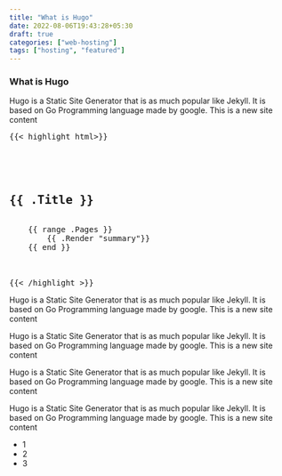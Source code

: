 ```yaml
---
title: "What is Hugo"
date: 2022-08-06T19:43:28+05:30
draft: true
categories: ["web-hosting"]
tags: ["hosting", "featured"]
---
```

### What is Hugo

Hugo is a Static Site Generator that is as much popular like Jekyll. It is based on Go Programming language made by google.
This is a new site content    
<pre>
{{< highlight html>}}
<section id="main">
  <div>
   <h1 id="title">{{ .Title }}</h1>
    {{ range .Pages }}
        {{ .Render "summary"}}
    {{ end }}
  </div>
</section>
{{< /highlight >}}
</pre>

Hugo is a Static Site Generator that is as much popular like Jekyll. It is based on Go Programming language made by google.
This is a new site content

Hugo is a Static Site Generator that is as much popular like Jekyll. It is based on Go Programming language made by google.
This is a new site content


Hugo is a Static Site Generator that is as much popular like Jekyll. It is based on Go Programming language made by google.
This is a new site content

Hugo is a Static Site Generator that is as much popular like Jekyll. It is based on Go Programming language made by google.
This is a new site content

* 1
* 2
* 3
